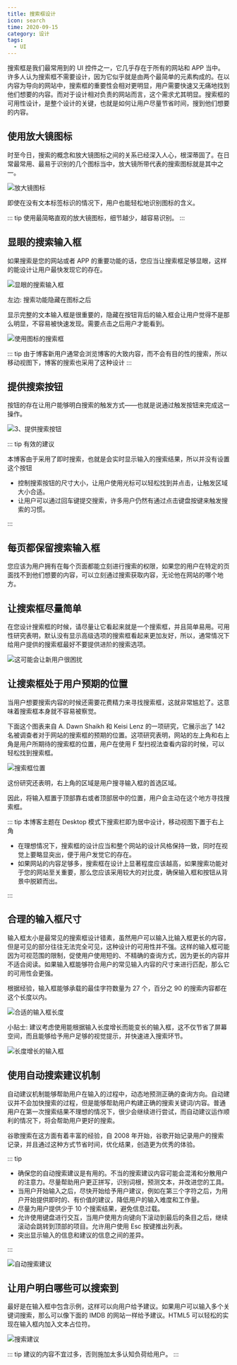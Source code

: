 ```yaml
---
title: 搜索框设计
icon: search
time: 2020-09-15
category: 设计
tags:
  - UI
---
```


搜索框是我们最常用到的 UI 控件之一，它几乎存在于所有的网站和 APP 当中。许多人认为搜索框不需要设计，因为它似乎就是由两个最简单的元素构成的。在以内容为导向的网站中，搜索框的重要性会相对更明显，用户需要快速又无痛地找到他们想要的内容。而对于设计相对负责的网站而言，这个需求尤其明显。搜索框的可用性设计，是整个设计的关键，也就是如何让用户尽量节省时间，搜到他们想要的内容。

## 使用放大镜图标

时至今日，搜索的概念和放大镜图标之间的关系已经深入人心，根深蒂固了。在日常最常用、最易于识别的几个图标当中，放大镜所带代表的搜索图标就是其中之一。

![放大镜图标](./assets/search-icon.png)

即使在没有文本标签标识的情况下，用户也能轻松地识别图标的含义。

::: tip
使用最简略直观的放大镜图标，细节越少，越容易识别。
:::

## 显眼的搜索输入框

如果搜索是您的网站或者 APP 的重要功能的话，您应当让搜索框足够显眼，这样的能设计让用户最快发现它的存在。

![显眼的搜索输入框](./assets/search-eye-catching.png)

左边: 搜索功能隐藏在图标之后

显示完整的文本输入框是很重要的，隐藏在按钮背后的输入框会让用户觉得不是那么明显，不容易被快速发现。需要点击之后用户才能看到。

![使用图标的搜索框](./assets/search-using-icon.gif)

::: tip
由于博客新用户通常会浏览博客的大致内容，而不会有目的性的搜索，所以移动视图下，博客的搜索也采用了这种设计
:::

## 提供搜索按钮

按钮的存在让用户能够明白搜索的触发方式——也就是说通过触发按钮来完成这一操作。

![3、提供搜索按钮](./assets/search-button.jpeg)

::: tip 有效的建议

本博客由于采用了即时搜索，也就是会实时显示输入的搜索结果，所以并没有设置这个按钮

- 控制搜索按钮的尺寸大小，让用户使用光标可以轻松找到并点击，让触发区域大小合适。
- 让用户可以通过回车键提交搜索，许多用户仍然有通过点击键盘按键来触发搜索的习惯。

:::

## 每页都保留搜索输入框

您应该为用户拥有在每个页面都能立刻进行搜索的权限，如果您的用户在特定的页面找不到他们想要的内容，可以立刻通过搜索获取内容，无论他在网站的哪个地方。

## 让搜索框尽量简单

在您设计搜索框的时候，请尽量让它看起来就是一个搜索框，并且简单易用。可用性研究表明，默认没有显示高级选项的搜索框看起来更加友好，所以，通常情况下给用户提供的搜索框最好不要提供进阶的搜索选项。

![这可能会让新用户很困扰](./assets/advance-search.jpeg)

## 让搜索框处于用户预期的位置

当用户想要搜索内容的时候还需要花费精力来寻找搜索框，这就非常尴尬了。这意味着搜索框本身就不容易被察觉。

下面这个图表来自 A. Dawn Shaikh 和 Keisi Lenz 的一项研究，它展示出了 142 名被调查者对于网站的搜索框的预期的位置。这项研究表明，网站的左上角和右上角是用户所期待的搜索框的位置，用户在使用 F 型扫视法查看内容的时候，可以轻松找到搜索框。

![搜索框位置](./assets/search-position.gif)

这份研究还表明，右上角的区域是用户搜寻输入框的首选区域。

因此，将输入框置于顶部靠右或者顶部居中的位置，用户会主动在这个地方寻找搜索框。

::: tip
本博客主题在 Desktop 模式下搜索栏即为居中设计，移动视图下置于右上角

- 在理想情况下，搜索框的设计应当和整个网站的设计风格保持一致，同时在视觉上要略显突出，便于用户发觉它的存在。
- 如果网站的内容足够多，搜索框在设计上显著程度应该越高，如果搜索功能对于您的网站至关重要，那么您应该采用较大的对比度，确保输入框和按钮从背景中脱颖而出。

:::

## 合理的输入框尺寸

输入框太小是最常见的搜索框设计错素，虽然用户可以输入比输入框更长的内容，但是可见的部分往往无法完全可见，这种设计的可用性并不强。这样的输入框可能因为可视范围的限制，促使用户使用短的、不精确的查询方式，因为更长的内容并不适合阅读。如果输入框能够符合用户的常见输入内容的尺寸来进行匹配，那么它的可用性会更强。

根据经验，输入框能够承载的最佳字符数量为 27 个，百分之 90 的搜索内容都在这个长度以内。

![合适的输入框长度](./assets/search-size.png)

小贴士: 建议考虑使用能根据输入长度增长而能变长的输入框，这不仅节省了屏幕空间，而且能够给予用户足够的视觉提示，并快速进入搜索环节。

![长度增长的输入框](./assets/search-expand.png)

## 使用自动搜索建议机制

自动建议机制能够帮助用户在输入的过程中，动态地预测正确的查询方向。自动建议并不会加快搜索的过程，但是能够帮助用户构建正确的搜索关键词/内容。普通用户在第一次搜索结果不理想的情况下，很少会继续进行尝试，而自动建议运作顺利的情况下，将会帮助用户更好的搜索。

谷歌搜索在这方面有着丰富的经验，自 2008 年开始，谷歌开始记录用户的搜索记录，并且通过这种方式节省时间，优化结果，创造更为优秀的体验。

::: tip

- 确保您的自动搜索建议是有用的。不当的搜索建议内容可能会混淆和分散用户的注意力。尽量帮助用户更正拼写，识别词根，预测文本，并改进您的工具。
- 当用户开始输入之后，尽快开始给予用户建议，例如在第三个字符之后，为用户开始提供即时的、有价值的建议，降低用户的输入难度和工作量。
- 尽量为用户提供少于 10 个搜索结果，避免信息过载。
- 允许使用键盘进行交互，当用户使用方向键向下滚动到最后的条目之后，继续滚动会跳转到顶部的项目。允许用户使用 Esc 按键推出列表。
- 突出显示输入的信息和建议的信息之间的差异。

:::

![自动搜索建议](./assets/auto-suggest.png)

## 让用户明白哪些可以搜索到

最好是在输入框中包含示例，这样可以向用户给予建议。如果用户可以输入多个关键词搜索，那么可以像下面的 IMDB 的网站一样给予建议。HTML5 可以轻松的实现在输入框内加入文本占位符。

![搜索建议](./assets/search-hint.png)

::: tip
建议的内容不宜过多，否则施加太多认知负荷给用户。
:::
